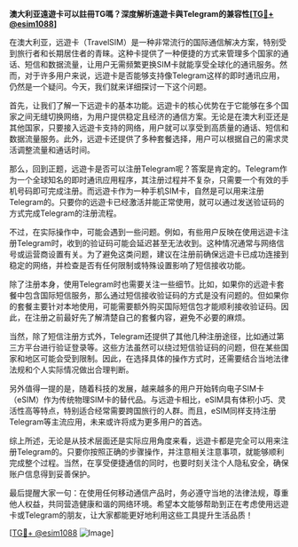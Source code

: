 **澳大利亚遠遊卡可以註冊TG嗎？深度解析遠遊卡與Telegram的兼容性[[TG💪+ @esim1088](https://t.me/s/esim1088)]**

在澳大利亚，远遊卡（TravelSIM）是一种非常流行的国际通信解决方案，特别受到旅行者和长期居住者的青睐。这种卡提供了一种便捷的方式来管理多个国家的通话、短信和数据流量，让用户无需频繁更换SIM卡就能享受全球化的通讯服务。然而，对于许多用户来说，远遊卡是否能够支持像Telegram这样的即时通讯应用，仍然是一个疑问。今天，我们就来详细探讨一下这个问题。

首先，让我们了解一下远遊卡的基本功能。远遊卡的核心优势在于它能够在多个国家之间无缝切换网络，为用户提供稳定且经济的通信方案。无论是在澳大利亚还是其他国家，只要接入远遊卡支持的网络，用户就可以享受到高质量的通话、短信和数据流量服务。此外，远遊卡还提供了多种套餐选择，用户可以根据自己的需求灵活调整流量和通话时间。

那么，回到正题，远遊卡是否可以注册Telegram呢？答案是肯定的。Telegram作为一个全球知名的即时通讯应用程序，其注册过程并不复杂，只需要一个有效的手机号码即可完成注册。而远遊卡作为一种手机SIM卡，自然是可以用来注册Telegram的。只要你的远遊卡已经激活并能正常使用，就可以通过发送验证码的方式完成Telegram的注册流程。

不过，在实际操作中，可能会遇到一些问题。例如，有些用户反映在使用远遊卡注册Telegram时，收到的验证码可能会延迟甚至无法收到。这种情况通常与网络信号或运营商设置有关。为了避免这类问题，建议在注册前确保远遊卡已成功连接到稳定的网络，并检查是否有任何限制或特殊设置影响了短信接收功能。

除了注册本身，使用Telegram时也需要关注一些细节。比如，如果你的远遊卡套餐中包含国际短信服务，那么通过短信接收验证码的方式是没有问题的。但如果你的套餐主要针对本地使用，可能需要额外购买国际短信包才能顺利接收验证码。因此，在注册之前最好先了解清楚自己的套餐内容，避免不必要的麻烦。

当然，除了短信注册方式外，Telegram还提供了其他几种注册途径，比如通过第三方平台进行验证登录等。这些方法虽然可以绕过短信验证码的问题，但在某些国家和地区可能会受到限制。因此，在选择具体的操作方式时，还需要结合当地法律法规和个人实际情况做出合理判断。

另外值得一提的是，随着科技的发展，越来越多的用户开始转向电子SIM卡（eSIM）作为传统物理SIM卡的替代品。与远遊卡相比，eSIM具有体积小巧、灵活性高等特点，特别适合经常需要跨国旅行的人群。而且，eSIM同样支持注册Telegram等主流应用，未来或许将成为更多用户的首选。

综上所述，无论是从技术层面还是实际应用角度来看，远遊卡都是完全可以用来注册Telegram的。只要你按照正确的步骤操作，并注意相关注意事项，就能够顺利完成整个过程。当然，在享受便捷通信的同时，也要时刻关注个人隐私安全，确保账户信息得到妥善保护。

最后提醒大家一句：在使用任何移动通信产品时，务必遵守当地的法律法规，尊重他人权益，共同营造健康和谐的网络环境。希望本文能够帮助到正在考虑使用远遊卡或Telegram的朋友，让大家都能更好地利用这些工具提升生活品质！

[[TG💪+ @esim1088](https://t.me/s/esim1088) ![Image](https://i.postimg.cc/4NQfJmqS/Snipaste-2025-05-13-00-14-12.png)]